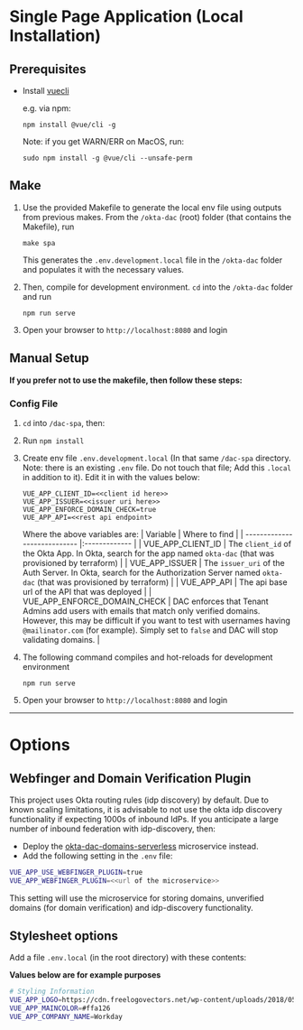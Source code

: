 # Single Page Application (Local Installation)

## Prerequisites
* Install [vuecli](https://cli.vuejs.org/#getting-started)

   e.g. via npm:

   ```
   npm install @vue/cli -g
   ```

   Note: if you get WARN/ERR on MacOS, run:

   ```
   sudo npm install -g @vue/cli --unsafe-perm
   ```

## Make
1. Use the provided Makefile to generate the local env file using outputs from previous makes. From the `/okta-dac` (root) folder (that contains the Makefile), run
    ```
    make spa
    ```
    This generates the `.env.development.local` file in the `/okta-dac` folder and populates it with the necessary values.

2. Then, compile for development environment. `cd` into the `/okta-dac` folder and run
    ```
    npm run serve
    ```
3. Open your browser to `http://localhost:8080` and login

## Manual Setup
**If you prefer not to use the makefile, then follow these steps:**

### Config File
1. `cd` into `/dac-spa`, then:
2. Run `npm install`
3. Create env file `.env.development.local` (In that same `/dac-spa` directory. Note: there is an existing `.env` file. Do not touch that file; Add this `.local` in addition to it). Edit it in with the values below:
    ```
    VUE_APP_CLIENT_ID=<<client id here>>
    VUE_APP_ISSUER=<<issuer uri here>>
    VUE_APP_ENFORCE_DOMAIN_CHECK=true
    VUE_APP_API=<<rest api endpoint>
    ```
    Where the above variables are:
   | Variable                     | Where to find |
   | ---------------------------- |:------------- |
   | VUE_APP_CLIENT_ID            | The `client_id` of the Okta App. In Okta, search for the app named `okta-dac` (that was provisioned by terraform) |
   | VUE_APP_ISSUER               | The `issuer_uri` of the Auth Server. In Okta, search for the Authorization Server named `okta-dac` (that was provisioned by terraform) |
   | VUE_APP_API                  | The api base url of the API that was deployed |
   | VUE_APP_ENFORCE_DOMAIN_CHECK | DAC enforces that Tenant Admins add users with emails that match only verified domains. However, this may be difficult if you want to test with usernames having `@mailinator.com` (for example). Simply set to `false` and DAC will stop validating domains. |

4. The following command compiles and hot-reloads for development environment
   ```
   npm run serve
   ```
5. Open your browser to `http://localhost:8080` and login

---

# Options

## Webfinger and Domain Verification Plugin

This project uses Okta routing rules (idp discovery) by default. Due to known scaling limitations, it is advisable to not use the okta idp discovery functionality if expecting 1000s of inbound IdPs. If you anticipate a large number of inbound federation with idp-discovery, then: 
* Deploy the [okta-dac-domains-serverless](https://github.com/udplabs/okta-dac-domains-serverless) microservice instead.
* Add the following setting in the `.env` file:

```sh
VUE_APP_USE_WEBFINGER_PLUGIN=true
VUE_APP_WEBFINGER_PLUGIN=<<url of the microservice>>
```

This setting will use the microservice for storing domains, unverified domains (for domain verification) and idp-discovery functionality.

## Stylesheet options

Add a file `.env.local` (in the root directory) with these contents:

**Values below are for example purposes**

```sh
# Styling Information
VUE_APP_LOGO=https://cdn.freelogovectors.net/wp-content/uploads/2018/05/workday-logo-icon.png
VUE_APP_MAINCOLOR=#ffa126
VUE_APP_COMPANY_NAME=Workday
```

